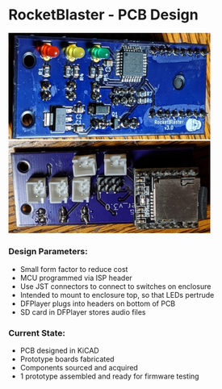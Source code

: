 # RocketBlaster - PCB Design

<img src="images/RocketBlaster_Top.jpg" width=400>
<img src="images/RocketBlaster_Bottom.jpg" width=400>

### Design Parameters:
* Small form factor to reduce cost
* MCU programmed via ISP header
* Use JST connectors to connect to switches on enclosure
* Intended to mount to enclosure top, so that LEDs pertrude
* DFPlayer plugs into headers on bottom of PCB
* SD card in DFPlayer stores audio files

### Current State:
* PCB designed in KiCAD
* Prototype boards fabricated
* Components sourced and acquired
* 1 prototype assembled and ready for firmware testing